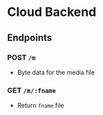 # Cloud Backend

## Endpoints

### POST `/m`
- Byte data for the media file

### GET `/m/:fname`
- Return `fname` file


